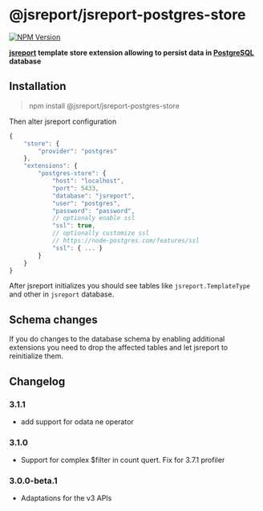 # @jsreport/jsreport-postgres-store
[![NPM Version](http://img.shields.io/npm/v/@jsreport/jsreport-postgres-store.svg?style=flat-square)](https://npmjs.com/package//@jsreport/jsreport-postgres-store)

**[jsreport](https://github.com/jsreport/jsreport) template store extension allowing to persist data in [PostgreSQL](http://www.postgresql.org/) database**

## Installation

> npm install @jsreport/jsreport-postgres-store

Then alter jsreport configuration
```js
{
	"store": {
		"provider": "postgres"
	},
	"extensions": {
		"postgres-store": {
			"host": "localhost",
			"port": 5433,
			"database": "jsreport",
			"user": "postgres",
			"password": "password",
			// optionaly enable ssl
			"ssl": true,
			// optionally customize ssl
			// https://node-postgres.com/features/ssl
			"ssl": { ... }
		}
	}
}
```

After jsreport initializes you should see tables like `jsreport.TemplateType` and other in `jsreport` database.

## Schema changes
If you do changes to the database schema by enabling additional extensions you need to drop the affected tables and let jsreport to reinitialize them.

## Changelog

### 3.1.1

- add support for odata ne operator

### 3.1.0

- Support for complex $filter in count quert. Fix for 3.7.1 profiler

### 3.0.0-beta.1

- Adaptations for the v3 APIs
